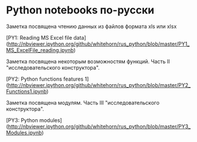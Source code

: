 ﻿Python notebooks по-русски
=========================

Заметка посвящена чтению данных из файлов формата xls или xlsx

[PY1: Reading MS Excel file data] (http://nbviewer.ipython.org/github/whitehorn/rus_python/blob/master/PY1_MS_ExcelFile_reading.ipynb)

Заметка посвящена некоторым возможностям функций. Часть II "исследовательского конструктора".

[PY2: Python functions features 1] (http://nbviewer.ipython.org/github/whitehorn/rus_python/blob/master/PY2_Functions1.ipynb)

Заметка посвящена модулям. Часть III "исследовательского конструктора".

[PY3: Python modules] (http://nbviewer.ipython.org/github/whitehorn/rus_python/blob/master/PY3_Modules.ipynb)



